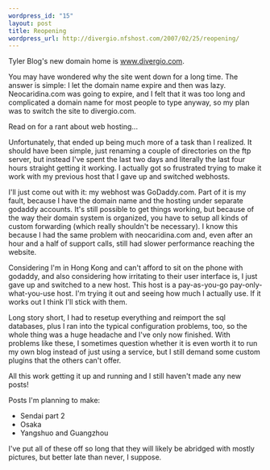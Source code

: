 ```yaml
--- 
wordpress_id: "15"
layout: post
title: Reopening
wordpress_url: http://divergio.nfshost.com/2007/02/25/reopening/
---
```

Tyler Blog's new domain home is www.divergio.com.

You may have wondered why the site went down for a long time.  The answer is simple: I let the domain name expire and then was lazy.  Neocaridina.com was going to expire, and I felt that it was too long and complicated a domain name for most people to type anyway, so my plan was to switch the site to divergio.com.

Read on for a rant about web hosting...

<!--more-->

Unfortunately, that ended up being much more of a task than I realized.  It should have been simple, just renaming a couple of directories on the ftp server, but instead I've spent the last two days and literally the last four hours straight getting it working.   I actually got so frustrated trying to make it work with my previous host that I gave up and switched webhosts.

I'll just come out with it: my webhost was GoDaddy.com.  Part of it is my fault, because I have the domain name and the hosting under separate godaddy accounts.  It's still possible to get things working, but because of the way their domain system is organized, you have to setup all kinds of custom forwarding (which really shouldn't be necessary).  I know this because I had the same problem with neocaridina.com and, even after an hour and a half of support calls, still had slower performance reaching the website.

Considering I'm in Hong Kong and can't afford to sit on the phone with godaddy, and also considering how irritating to their user interface is, I just gave up and switched to a new host.  This host is a pay-as-you-go pay-only-what-you-use host.  I'm trying it out and seeing how much I actually use.  If it works out I think I'll stick with them.

Long story short, I had to resetup everything and reimport the sql databases, plus I ran into the typical configuration problems, too, so the whole thing was a huge headache and I've only now finished.  With problems like these, I sometimes question whether it is even worth it to run my own blog instead of just using a service, but I still demand some custom plugins that the others can't offer.

All this work getting it up and running and I still haven't made any new posts!

Posts I'm planning to make:
<ul>
	<li>Sendai part 2</li>
	<li>Osaka</li>
	<li>Yangshuo and Guangzhou</li>
</ul>
I've put all of these off so long that they will likely be abridged with mostly pictures, but better late than never, I suppose.
